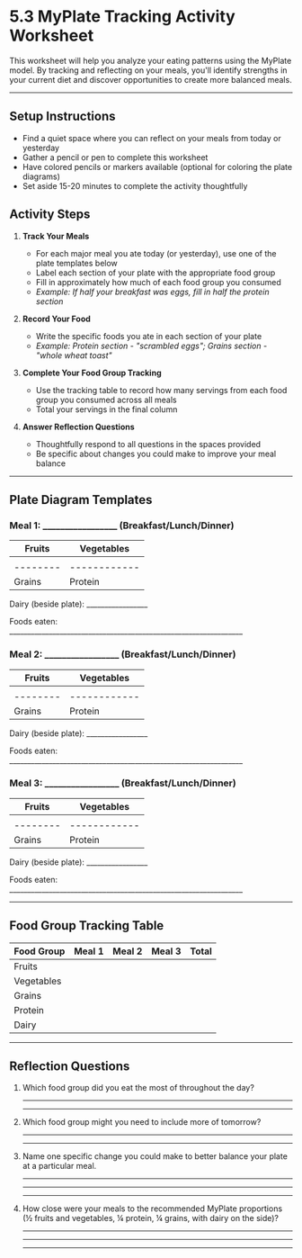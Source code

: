 # 5.3 MyPlate Tracking Activity Worksheet

This worksheet will help you analyze your eating patterns using the MyPlate model. By tracking and reflecting on your meals, you'll identify strengths in your current diet and discover opportunities to create more balanced meals.

---

## Setup Instructions
* Find a quiet space where you can reflect on your meals from today or yesterday
* Gather a pencil or pen to complete this worksheet
* Have colored pencils or markers available (optional for coloring the plate diagrams)
* Set aside 15-20 minutes to complete the activity thoughtfully

## Activity Steps

1. **Track Your Meals**
   - For each major meal you ate today (or yesterday), use one of the plate templates below
   - Label each section of your plate with the appropriate food group
   - Fill in approximately how much of each food group you consumed
   - *Example: If half your breakfast was eggs, fill in half the protein section*

2. **Record Your Food**
   - Write the specific foods you ate in each section of your plate
   - *Example: Protein section - "scrambled eggs"; Grains section - "whole wheat toast"*

3. **Complete Your Food Group Tracking**
   - Use the tracking table to record how many servings from each food group you consumed across all meals
   - Total your servings in the final column

4. **Answer Reflection Questions**
   - Thoughtfully respond to all questions in the spaces provided
   - Be specific about changes you could make to improve your meal balance

---

## Plate Diagram Templates

### Meal 1: _________________ (Breakfast/Lunch/Dinner)

| Fruits | Vegetables |
|--------|------------|
|        |            |
|--------|------------|
| Grains | Protein    |

Dairy (beside plate): _________________

Foods eaten: _________________________________________________________________

### Meal 2: _________________ (Breakfast/Lunch/Dinner)

| Fruits | Vegetables |
|--------|------------|
|        |            |
|--------|------------|
| Grains | Protein    |

Dairy (beside plate): _________________

Foods eaten: _________________________________________________________________

### Meal 3: _________________ (Breakfast/Lunch/Dinner)

| Fruits | Vegetables |
|--------|------------|
|        |            |
|--------|------------|
| Grains | Protein    |

Dairy (beside plate): _________________

Foods eaten: _________________________________________________________________

---

## Food Group Tracking Table

| Food Group  | Meal 1 | Meal 2 | Meal 3 | Total |
|-------------|--------|--------|--------|-------|
| Fruits      |        |        |        |       |
| Vegetables  |        |        |        |       |
| Grains      |        |        |        |       |
| Protein     |        |        |        |       |
| Dairy       |        |        |        |       |

---

## Reflection Questions

1. Which food group did you eat the most of throughout the day?

   _____________________________________________________________________
   
   _____________________________________________________________________

2. Which food group might you need to include more of tomorrow?

   _____________________________________________________________________
   
   _____________________________________________________________________

3. Name one specific change you could make to better balance your plate at a particular meal.

   _____________________________________________________________________
   
   _____________________________________________________________________
   
   _____________________________________________________________________

4. How close were your meals to the recommended MyPlate proportions (½ fruits and vegetables, ¼ protein, ¼ grains, with dairy on the side)?

   _____________________________________________________________________
   
   _____________________________________________________________________
   
   _____________________________________________________________________





